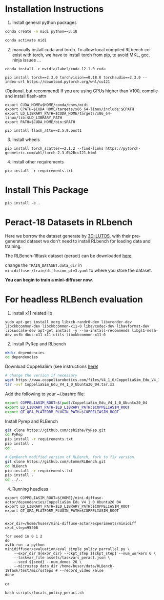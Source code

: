 # Installation Instructions

1. Install general python packages
```bash
conda create -n midi python==3.10

conda activate midi
```

2. manually install cuda and torch. To allow local compiled RLbench co-exist with torch, we have to install torch from pip, to avoid MKL, gcc, ninja issues ...

```
conda install -c nvidia/label/cuda-12.1.0 cuda

pip install torch==2.3.0 torchvision==0.18.0 torchaudio==2.3.0 --index-url https://download.pytorch.org/whl/cu121
```

(Optional, but recommend) If you are using GPUs higher than V100, compile and install flash-attn

```
export CUDA_HOME=$HOME/conda/envs/midi
export CPATH=$CUDA_HOME/targets/x86_64-linux/include:$CPATH
export LD_LIBRARY_PATH=$CUDA_HOME/targets/x86_64-linux/lib:$LD_LIBRARY_PATH
export PATH=$CUDA_HOME/bin:$PATH

pip install flash_attn==2.5.9.post1

```

3. Install wheels
```
pip install torch_scatter==2.1.2 --find-links https://pytorch-geometric.com/whl/torch-2.3.0%2Bcu121.html
```
4. Install other requirements
```
pip install -r requirements.txt
```

# Install This Package
```
pip install -e .
```

# Peract-18 Datasets in RLbench

Here we borrow the dataset generate by [3D-LUTOS](https://github.com/vlc-robot/robot-3dlotus/), with their pre-generated dataset we don't need to install RLbench for loading data and training.

The RLBench-18task dataset (peract) can be downloaded [here](https://huggingface.co/datasets/rjgpinel/RLBench-18Task/tree/main)

change the `TRAIN_DATASET.data_dir` in `minidiffuser/train/diffusion_ptv3.yaml` to where you store the dataset.


**You can begin to train a mini-diffuser now.**

# For headless RLBench evaluation

1. Install x11 related lib

```
sudo apt-get install xorg libxcb-randr0-dev libxrender-dev libxkbcommon-dev libxkbcommon-x11-0 libavcodec-dev libavformat-dev libswscale-dev apt-get install -y --no-install-recommends libgl1-mesa-dev xvfb dbus-x11 x11-utils libxkbcommon-x11-0
```

2. Install PyRep and RLbench
```bash
mkdir dependencies
cd dependencies
```

Download CoppeliaSim (see instructions [here](https://github.com/stepjam/PyRep?tab=readme-ov-file#install))
```bash
# change the version if necessary
wget https://www.coppeliarobotics.com/files/V4_1_0/CoppeliaSim_Edu_V4_1_0_Ubuntu20_04.tar.xz
tar -xvf CoppeliaSim_Edu_V4_1_0_Ubuntu20_04.tar.xz
```

Add the following to your ~/.bashrc file:
```bash
export COPPELIASIM_ROOT=$(pwd)/CoppeliaSim_Edu_V4_1_0_Ubuntu20_04
export LD_LIBRARY_PATH=$LD_LIBRARY_PATH:$COPPELIASIM_ROOT
export QT_QPA_PLATFORM_PLUGIN_PATH=$COPPELIASIM_ROOT
```

Install Pyrep and RLBench
```bash
git clone https://github.com/cshizhe/PyRep.git
cd PyRep
pip install -r requirements.txt
pip install .
cd ..

# GemBench modified version of RLBench, fork to fix version.
git clone https://github.com/utomm/RLBench.git
cd RLBench
pip install -r requirements.txt
pip install .
cd ../..
```

4. Running headless

```
export COPPELIASIM_ROOT=${HOME}/mini-diffuse-actor/dependencies/CoppeliaSim_Edu_V4_1_0_Ubuntu20_04
export LD_LIBRARY_PATH=$LD_LIBRARY_PATH:$COPPELIASIM_ROOT
export QT_QPA_PLATFORM_PLUGIN_PATH=$COPPELIASIM_ROOT


expr_dir=/home/huser/mini-diffuse-actor/experiments/minidiff
ckpt_step=95200

for seed in 0 1 2
do
xvfb-run -a python minidiffuser/evaluation/eval_simple_policy_parrallel.py \
    --expr_dir ${expr_dir} --ckpt_step ${ckpt_step} --num_workers 6 \
    --taskvar_file assets/taskvars_peract.json \
    --seed ${seed} --num_demos 20 \
    --microstep_data_dir /home/huser/data/RLBench-18Task/test/microsteps # --record_video False
done
```

or 

```
bash scripts/locals_policy_peract.sh
```


